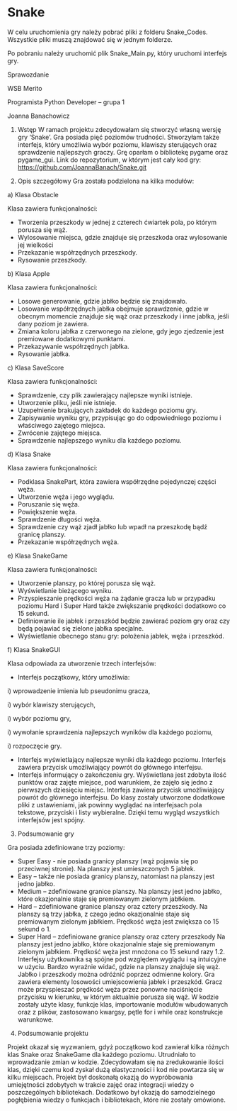 # Snake

W celu uruchomienia gry należy pobrać pliki z folderu Snake_Codes. Wszystkie pliki muszą znajdować się w jednym folderze.

Po pobraniu należy uruchomić plik Snake_Main.py, który uruchomi interfejs gry.


Sprawozdanie

WSB Merito

Programista Python Developer – grupa 1

Joanna Banachowicz

1) Wstęp
W ramach projektu zdecydowałam się stworzyć własną wersję gry ‘Snake’. Gra posiada pięć poziomów trudności. Stworzyłam także interfejs, który umożliwia wybór poziomu, klawiszy sterujących oraz sprawdzenie najlepszych graczy. Grę oparłam o bibliotekę pygame oraz pygame_gui. Link do repozytorium, w którym jest cały kod gry: https://github.com/JoannaBanach/Snake.git

2) Opis szczegółowy
Gra została podzielona na kilka modułów:

a) Klasa Obstacle

Klasa zawiera funkcjonalności:
- Tworzenia przeszkody w jednej z czterech ćwiartek pola, po którym porusza się wąż.
- Wylosowanie miejsca, gdzie znajduje się przeszkoda oraz wylosowanie jej wielkości
- Przekazanie współrzędnych przeszkody.
- Rysowanie przeszkody.

b) Klasa Apple

Klasa zawiera funkcjonalności:
- Losowe generowanie, gdzie jabłko będzie się znajdowało.
- Losowanie współrzędnych jabłka obejmuje sprawdzenie, gdzie w obecnym momencie znajduje się wąż oraz przeszkody i inne jabłka, jeśli dany poziom je zawiera.
- Zmiana koloru jabłka z czerwonego na zielone, gdy jego zjedzenie jest premiowane dodatkowymi punktami.
- Przekazywanie współrzędnych jabłka.
- Rysowanie jabłka.

c) Klasa SaveScore

Klasa zawiera funkcjonalności:

- Sprawdzenie, czy plik zawierający najlepsze wyniki istnieje.
- Utworzenie pliku, jeśli nie istnieje.
- Uzupełnienie brakujących zakładek do każdego poziomu gry.
- Zapisywanie wyniku gry, przypisując go do odpowiedniego poziomu i właściwego zajętego miejsca.
- Zwrócenie zajętego miejsca.
- Sprawdzenie najlepszego wyniku dla każdego poziomu.

d) Klasa Snake

Klasa zawiera funkcjonalności:

- Podklasa SnakePart, która zawiera współrzędne pojedynczej części węża.
- Utworzenie węża i jego wyglądu.
- Poruszanie się węża.
- Powiększenie węża.
- Sprawdzenie długości węża.
- Sprawdzenie czy wąż zjadł jabłko lub wpadł na przeszkodę bądź granicę planszy.
- Przekazanie współrzędnych węża.

e) Klasa SnakeGame

Klasa zawiera funkcjonalności:

- Utworzenie planszy, po której porusza się wąż.
- Wyświetlanie bieżącego wyniku.
- Przyspieszanie prędkości węża na żądanie gracza lub w przypadku poziomu Hard i Super Hard także zwiększanie prędkości dodatkowo co 15 sekund.
- Definiowanie ile jabłek i przeszkód będzie zawierać poziom gry oraz czy będą pojawiać się zielone jabłka specjalne.
- Wyświetlanie obecnego stanu gry: położenia jabłek, węża i przeszkód.

f) Klasa SnakeGUI

Klasa odpowiada za utworzenie trzech interfejsów:

- Interfejs początkowy, który umożliwia:

i) wprowadzenie imienia lub pseudonimu gracza,

i) wybór klawiszy sterujących,

i) wybór poziomu gry,

i) wywołanie sprawdzenia najlepszych wyników dla każdego poziomu,

i) rozpoczęcie gry.

- Interfejs wyświetlający najlepsze wyniki dla każdego poziomu. Interfejs zawiera przycisk umożliwiający powrót do głównego interfejsu.
- Interfejs informujący o zakończeniu gry. Wyświetlana jest zdobyta ilość punktów oraz zajęte miejsce, pod warunkiem, że zajęło się jedno z pierwszych dziesięciu miejsc. Interfejs zawiera przycisk umożliwiający powrót do głównego interfejsu.
Do klasy zostały utworzone dodatkowe pliki z ustawieniami, jak powinny wyglądać na interfejsach pola tekstowe, przyciski i listy wybieralne. Dzięki temu wygląd wszystkich interfejsów jest spójny.

3) Podsumowanie gry

Gra posiada zdefiniowane trzy poziomy:

- Super Easy - nie posiada granicy planszy (wąż pojawia się po przeciwnej stronie). Na planszy jest umieszczonych 5 jabłek.
- Easy – także nie posiada granicy planszy, natomiast na planszy jest jedno jabłko.
- Medium – zdefiniowane granice planszy. Na planszy jest jedno jabłko, które okazjonalnie staje się premiowanym zielonym jabłkiem.
- Hard – zdefiniowane granice planszy oraz cztery przeszkody. Na planszy są trzy jabłka, z czego jedno okazjonalnie staje się premiowanym zielonym jabłkiem. Prędkość węża jest zwiększa co 15 sekund o 1.
- Super Hard – zdefiniowane granice planszy oraz cztery przeszkody Na planszy jest jedno jabłko, które okazjonalnie staje się premiowanym zielonym jabłkiem. Prędkość węża jest mnożona co 15 sekund razy 1.2.
Interfejsy użytkownika są spójne pod względem wyglądu i są intuicyjne w użyciu. Bardzo wyraźnie widać, gdzie na planszy znajduje się wąż. Jabłko i przeszkody można odróżnić poprzez odmienne kolory. Gra zawiera elementy losowości umiejscowienia jabłek i przeszkód. Gracz może przyspieszać prędkość węża przez ponowne naciśnięcie przycisku w kierunku, w którym aktualnie porusza się wąż.
W kodzie zostały użyte klasy, funkcje klas, importowanie modułów wbudowanych oraz z plików, zastosowano kwargsy, pętle for i while oraz konstrukcje warunkowe.

4) Podsumowanie projektu

Projekt okazał się wyzwaniem, gdyż początkowo kod zawierał kilka różnych klas Snake oraz SnakeGame dla każdego poziomu. Utrudniało to wprowadzanie zmian w kodzie. Zdecydowałam się na zredukowanie ilości klas, dzięki czemu kod zyskał dużą elastyczności i kod nie powtarza się w kilku miejscach. Projekt był doskonałą okazją do wypróbowania umiejętności zdobytych w trakcie zajęć oraz integracji wiedzy o poszczególnych bibliotekach. Dodatkowo był okazją do samodzielnego pogłębienia wiedzy o funkcjach i bibliotekach, które nie zostały omówione.


